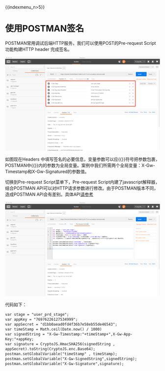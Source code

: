 {{indexmenu_n>5}}

# 使用POSTMAN签名

POSTMAN常用调试后端HTTP服务，我们可以使用POST的Pre-request Script功能构建HTTP header 完成签名。

![设置header](/images/use_api/postman1.png)

如图现在Headers 中填写签名的必要信息，变量参数可以应{{}}符号把参数包裹，POSTMAN中{{}}内的参数为全局变量。案例中我们所需两个全局变量：X-Gw-Timestamp和X-Gw-Signatured的参数值。  

切换到Pre-request Script菜单下，Pre-request Script内建了javascript解释器，结合POSTMAN API可以对HTTP请求参数进行修改。由于POSTMAN版本不同，造成POSTMAN API会有差别。具体API[请参考](https://learning.getpostman.com/docs/postman/scripts/intro_to_scripts)

![pre-script](/images/use_api/postman2.png)

代码如下：

``` 
var stage = "user_prd_stage";
var appKey = "76976226127534999";
var appSecret = "d1bb0aead0fd4f36b7e58eb55de46543";
var timeStamp = Math.ceil(Date.now() / 1000)
var signedString = "X-Gw-Timestamp:"+timeStamp+",X-Gw-App-Key:"+appKey;
var signature = CryptoJS.HmacSHA256(signedString , appSecret).toString(CryptoJS.enc.Base64);
postman.setGlobalVariable("timeStamp" , timeStamp);
postman.setGlobalVariable("X-Gw-SignedString",signedString);
postman.setGlobalVariable("X-Gw-Signature",signature);
```
